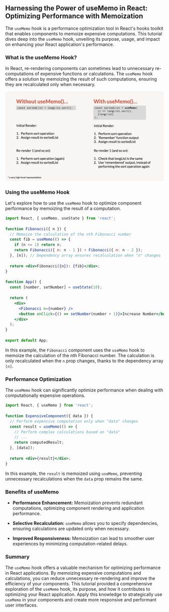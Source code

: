 ## Harnessing the Power of useMemo in React: Optimizing Performance with Memoization

The `useMemo` hook is a performance optimization tool in React's hooks toolkit that enables components to memoize expensive computations. This tutorial dives deep into the `useMemo` hook, unveiling its purpose, usage, and impact on enhancing your React application's performance.

### What is the useMemo Hook?

In React, re-rendering components can sometimes lead to unnecessary re-computations of expensive functions or calculations. The `useMemo` hook offers a solution by memoizing the result of such computations, ensuring they are recalculated only when necessary.

![](../Assets/React/usememo.jpg)

### Using the useMemo Hook

Let's explore how to use the `useMemo` hook to optimize component performance by memoizing the result of a computation.

```jsx
import React, { useMemo, useState } from 'react';

function Fibonacci({ n }) {
  // Memoize the calculation of the nth Fibonacci number
  const fib = useMemo(() => {
    if (n <= 1) return n;
    return Fibonacci({ n: n - 1 }) + Fibonacci({ n: n - 2 });
  }, [n]); // Dependency array ensures recalculation when "n" changes

  return <div>Fibonacci({n}): {fib}</div>;
}

function App() {
  const [number, setNumber] = useState(10);

  return (
    <div>
      <Fibonacci n={number} />
      <button onClick={() => setNumber(number + 1)}>Increase Number</button>
    </div>
  );
}

export default App;
```

In this example, the `Fibonacci` component uses the `useMemo` hook to memoize the calculation of the nth Fibonacci number. The calculation is only recalculated when the `n` prop changes, thanks to the dependency array `[n]`.

### Performance Optimization

The `useMemo` hook can significantly optimize performance when dealing with computationally expensive operations.

```jsx
import React, { useMemo } from 'react';

function ExpensiveComponent({ data }) {
  // Perform expensive computation only when "data" changes
  const result = useMemo(() => {
    // Perform complex calculations based on "data"
    // ...
    return computedResult;
  }, [data]);

  return <div>{result}</div>;
}
```

In this example, the `result` is memoized using `useMemo`, preventing unnecessary recalculations when the `data` prop remains the same.

### Benefits of useMemo

- **Performance Enhancement:** Memoization prevents redundant computations, optimizing component rendering and application performance.

- **Selective Recalculation:** `useMemo` allows you to specify dependencies, ensuring calculations are updated only when necessary.

- **Improved Responsiveness:** Memoization can lead to smoother user experiences by minimizing computation-related delays.

### Summary

The `useMemo` hook offers a valuable mechanism for optimizing performance in React applications. By memoizing expensive computations and calculations, you can reduce unnecessary re-rendering and improve the efficiency of your components. This tutorial provided a comprehensive exploration of the `useMemo` hook, its purpose, and how it contributes to optimizing your React application. Apply this knowledge to strategically use `useMemo` in your components and create more responsive and performant user interfaces.